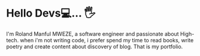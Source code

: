 # Hello Devs💻... 🖐


I'm Roland Manful MWEZE, a software engineer and passionate about High-tech.
when i'm not writing code, i prefer spend my time to read books, write poetry and create content about discovery of blog.
That is my portfolio.

